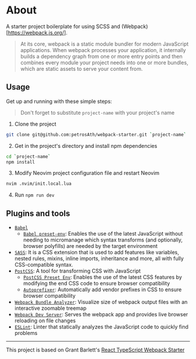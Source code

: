 # About

A starter project boilerplate for using SCSS and
(Webpack)[https://webpack.js.org/].

> At its core, webpack is a static module bundler for modern JavaScript
> applications. When webpack processes your application, it internally builds a
> dependency graph from one or more entry points and then combines every module
> your project needs into one or more bundles, which are static assets to serve
> your content from.

## Usage

Get up and running with these simple steps:

> Don't forget to substitute `project-name` with your project's name

1. Clone the project

```bash
git clone git@github.com:petrosAth/webpack-starter.git `project-name`
```

2. Get in the project's directory and install npm dependencies

```bash
cd `project-name`
npm install
```

3. Modify Neovim project configuration file and restart Neovim

```bash
nvim .nvim/init.local.lua
```

4. Run `npm run dev`

## Plugins and tools

- [`Babel`](https://github.com/babel/babel)
  - [`Babel preset-env`](https://babeljs.io/docs/babel-preset-env.html): Enables
    the use of the latest JavaScript without needing to micromanage which syntax
    transforms (and optionally, browser polyfills) are needed by the target
    environment
- [`SASS`](https://sass-lang.com/): It is a CSS extension that is used to add
  features like variables, nested rules, mixins, inline imports, inheritance and
  more, all with fully CSS-compatible syntax.
- [`PostCSS`](https://postcss.org/): A tool for transforming CSS with JavaScript
  - [`PostCSS Preset Env`](https://github.com/csstools/postcss-plugins/tree/main/plugin-packs/postcss-preset-env):
    Enables the use of the latest CSS features by modifying the end CSS code to
    ensure browser compatibility
  - [`Autoprefixer`](https://github.com/postcss/autoprefixer): Automatically add
    vendor prefixes in CSS to ensure browser compatibility
- [`Webpack Bundle Analyzer`](https://github.com/webpack-contrib/webpack-bundle-analyzer):
  Visualize size of webpack output files with an interactive zoomable treemap
- [`Webpack Dev Server`](https://github.com/webpack/webpack-dev-server): Serves
  the webpack app and provides live browser reloading on file changes
- [`ESLint`](https://eslint.org): Linter that statically analyzes the JavaScript
  code to quickly find problems

---

This project is based on Grant Barlett's
[React TypeScript Webpack Starter](https://github.com/GrantBartlett/react-typescript-webpack-starter)
